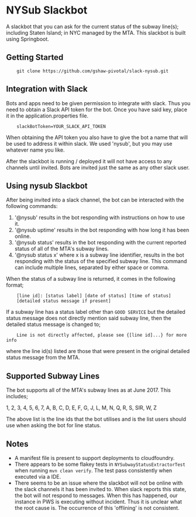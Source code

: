 # NYSub Slackbot #

A slackbot that you can ask for the current status of the subway line(s); including Staten Island; in NYC managed by the MTA. This slackbot is built using Springboot.

## Getting Started ###

```
    git clone https://github.com/gshaw-pivotal/slack-nysub.git
```

## Integration with Slack ##

Bots and apps need to be given permission to integrate with slack. Thus you need to obtain a Slack API token for the bot. Once you have said key, place it in the application.properties file.

```
    slackBotToken=YOUR_SLACK_API_TOKEN
```

When obtaining the API token you also have to give the bot a name that will be used to address it within slack. We used 'nysub', but you may use whatever name you like.

After the slackbot is running / deployed it will not have access to any channels until invited. Bots are invited just the same as any other slack user.

## Using nysub Slackbot ##

After being invited into a slack channel, the bot can be interacted with the following commands:

1. '@nysub' results in the bot responding with instructions on how to use it.
2. '@nysub uptime' results in the bot responding with how long it has been online.
3. '@nysub status' results in the bot responding with the current reported status of all of the MTA's subway lines.
4. '@nysub status x' where x is a subway line identifier, results in the bot responding with the status of the specified subway line. This command can include multiple lines, separated by either space or comma.

When the status of a subway line is returned, it comes in the following format;

```
    [line id]: [status label] [date of status] [time of status]
    [detailed status message if present]
```

If a subway line has a status label other than `GOOD SERVICE` but the detailed status message does not directly mention said subway line, then the detailed status message is changed to;

```
    Line is not directly affected, please see {[line id]...} for more info
```

where the line id(s) listed are those that were present in the original detailed status message from the MTA.

## Supported Subway Lines ##

The bot supports all of the MTA's subway lines as at June 2017. This includes;

1, 2, 3, 4, 5, 6, 7, A, B, C, D, E, F, G, J, L, M, N, Q, R, S, SIR, W, Z

The above list is the line ids that the bot utilises and is the list users should use when asking the bot for line status.

## Notes ##

- A manifest file is present to support deployments to cloudfoundry.
- There appears to be some flakey tests in `NYSubwayStatusExtractorTest` when running `mvn clean verify`. The test pass consistently when executed via a IDE.
- There seems to be an issue where the slackbot will not be online with the slack channels it has been invited to. When slack reports this state, the bot will not respond to messages. When this has happened, our instance in PWS is executing without incident. Thus it is unclear what the root cause is. The occurrence of this 'offlining' is not consistent.
